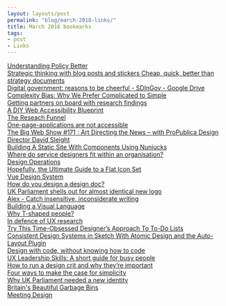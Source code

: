 ```yaml
---
layout: layouts/post
permalink: "blog/march-2018-links/"
title: March 2018 bookmarks
tags:
- post
- Links
---
```


<dl>
  
  <dt><a href="https://medium.com/@warrenof/understanding-policy-better-5139512c6770">Understanding Policy&nbsp;Better</a></dt>
  <dd></dd>
  
  <dt><a href="https://gilest.org/blogging-stickers.html">Strategic thinking with blog posts and stickers Cheap, quick, better than strategy documents</a></dt>
  <dd></dd>
  
  <dt><a href="https://drive.google.com/drive/folders/1grX-dKcUtJi7Fknn-tFysR546_u3M2Ty?usp=sharing">Digital government: reasons to be cheerful - SDInGov - Google Drive</a></dt>
  <dd></dd>
  
  <dt><a href="https://www.fs.blog/2018/01/complexity-bias/">Complexity Bias: Why We Prefer Complicated to Simple</a></dt>
  <dd></dd>
  
  <dt><a href="https://18f.gsa.gov/2018/02/06/getting-partners-on-board-with-research-findings/">Getting partners on board with research findings</a></dt>
  <dd></dd>
  
  <dt><a href="http://alistapart.com/article/diy-web-accessibility-blueprint">A DIY Web Accessibility Blueprint</a></dt>
  <dd></dd>
  
  <dt><a href="https://medium.com/@emmaboulton/the-reseach-funnel-617b8333ad7f">The Reseach&nbsp;Funnel</a></dt>
  <dd></dd>
  
  <dt><a href="http://www.craigabbott.co.uk/one-page-applications-are-not-accessible">One-page-applications are not accessible</a></dt>
  <dd></dd>
  
  <dt><a href="http://5by5.tv/bigwebshow/171">The Big Web Show #171 : Art Directing the News – with ProPublica Design Director David Sleight</a></dt>
  <dd></dd>
  
  <dt><a href="https://www.smashingmagazine.com/2018/03/static-site-with-nunjucks/">Building A Static Site With Components Using Nunjucks</a></dt>
  <dd></dd>
  
  <dt><a href="https://hodigital.blog.gov.uk/2018/03/16/where-do-service-designers-fit-within-an-organisation/">Where do service designers fit within an organisation?</a></dt>
  <dd></dd>
  
  <dt><a href="https://medium.com/@kaurisalonen/design-operations-139125b7869d">Design Operations</a></dt>
  <dd></dd>
  
  <dt><a href="https://medium.muz.li/icon-set-3b4fc87dc6b5">Hopefully, the Ultimate Guide to a Flat Icon&nbsp;Set</a></dt>
  <dd></dd>
  
  <dt><a href="https://viljamis.com/2018/vue-design-system/">Vue Design System</a></dt>
  <dd></dd>
  
  <dt><a href="https://medium.com/dropbox-design/how-do-you-design-a-design-doc-d7b2f1fa4a0c">How do you design a design&nbsp;doc?</a></dt>
  <dd></dd>
  
  <dt><a href="https://www.creativebloq.com/news/uk-parliament-shells-out-for-almost-identical-new-logo">UK Parliament shells out for almost identical new logo</a></dt>
  <dd></dd>
  
  <dt><a href="http://alexjs.com/">Alex - Catch insensitive, inconsiderate writing</a></dt>
  <dd></dd>
  
  <dt><a href="https://airbnb.design/building-a-visual-language/">Building a Visual Language</a></dt>
  <dd></dd>
  
  <dt><a href="https://medium.com/@jchyip/why-t-shaped-people-e8706198e437">Why T-shaped&nbsp;people?</a></dt>
  <dd></dd>
  
  <dt><a href="https://medium.com/@kayelesss/in-defence-of-ux-research-30e836fe0768">In defence of UX&nbsp;research</a></dt>
  <dd></dd>
  
  <dt><a href="https://www.fastcodesign.com/90145057/try-this-time-obsessed-designers-approach-to-to-do-lists">Try This Time-Obsessed Designer’s Approach To To-Do Lists</a></dt>
  <dd></dd>
  
  <dt><a href="https://css-tricks.com/consistent-design-systems-in-sketch-with-atomic-design-and-the-auto-layout-plugin/">Consistent Design Systems in Sketch With Atomic Design and the Auto-Layout Plugin</a></dt>
  <dd></dd>
  
  <dt><a href="https://interplayapp.com">Design with code, without knowing how to code</a></dt>
  <dd></dd>
  
  <dt><a href="https://www.amazon.co.uk/UX-Leadership-Skills-short-people-ebook/dp/B07BHV7B69/ref=as_li_ss_tl?ie=UTF8&amp;qid=1522059202&amp;sr=8-1&amp;keywords=ux+leadership+skills&amp;linkCode=sl1&amp;tag=nevpics-21&amp;linkId=bfbb4c23de6334dbfef674a1f5a0f9f6">UX Leadership Skills: A short guide for busy people</a></dt>
  <dd></dd>
  
  <dt><a href="https://digitalblog.coop.co.uk/2018/03/28/how-to-run-a-design-crit-and-why-theyre-important/">How to run a design crit and why they’re important</a></dt>
  <dd></dd>
  
  <dt><a href="https://medium.com/@stephen.gill/four-ways-to-make-the-case-for-simplicity-f2c2a87ac9f6">Four ways to make the case for simplicity</a></dt>
  <dd></dd>
  
  <dt><a href="https://pds.blog.parliament.uk/2018/03/23/why-uk-parliament-needed-a-new-identity/">Why UK Parliament needed a new identity</a></dt>
  <dd></dd>
  
  <dt><a href="https://www.citylab.com/design/2018/03/britains-beautiful-garbage-bins/556217/">Britain's Beautiful Garbage Bins</a></dt>
  <dd></dd>
  
  <dt><a href="http://alistapart.com/article/meeting-design">Meeting Design</a></dt>
  <dd></dd>
  
</dl>
